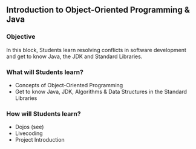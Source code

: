 ## Introduction to Object-Oriented Programming & Java

### Objective

In this block, Students learn resolving conflicts in software development and get to know Java, the JDK and Standard Libraries.

### What will Students learn?

* Concepts of Object-Oriented Programming
* Get to know Java, JDK, Algorithms & Data Structures in the Standard Libraries

### How will Students learn?

* Dojos (see)
* Livecoding
* Project Introduction

